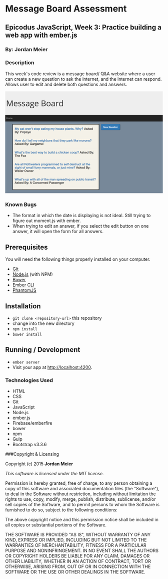 # Message Board Assessment

## Epicodus JavaScript, Week 3: Practice building a web app with ember.js

### By: Jordan Meier

### Description

This week's code review is a message board/ Q&A website where a user can create a new question to ask the internet, and the internet can respond. Allows user to edit and delete both questions and answers.

![screenshot of github user search website](public/images/screenshot.jpg)

### Known Bugs

* The format in which the date is displaying is not ideal. Still trying to figure out moment.js with ember.
* When trying to edit an answer, if you select the edit button on one answer, it will open the form for all answers.

## Prerequisites

You will need the following things properly installed on your computer.

* [Git](http://git-scm.com/)
* [Node.js](http://nodejs.org/) (with NPM)
* [Bower](http://bower.io/)
* [Ember CLI](http://www.ember-cli.com/)
* [PhantomJS](http://phantomjs.org/)


## Installation

* `git clone <repository-url>` this repository
* change into the new directory
* `npm install`
* `bower install`

## Running / Development

* `ember server`
* Visit your app at [http://localhost:4200](http://localhost:4200).

### Technologies Used
* HTML
* CSS
* Git
* JavaScript
* Node.js
* ember.js
* Firebase/emberfire
* bower
* npm
* Gulp
* Bootstrap v3.3.6

###Copyright & Licensing

Copyright (c) 2015 **Jordan Meier**

*This software is licensed under the MIT license.*

Permission is hereby granted, free of charge, to any person obtaining a copy
of this software and associated documentation files (the "Software"), to deal
in the Software without restriction, including without limitation the rights
to use, copy, modify, merge, publish, distribute, sublicense, and/or sell
copies of the Software, and to permit persons to whom the Software is
furnished to do so, subject to the following conditions:

The above copyright notice and this permission notice shall be included in
all copies or substantial portions of the Software.

THE SOFTWARE IS PROVIDED "AS IS", WITHOUT WARRANTY OF ANY KIND, EXPRESS OR
IMPLIED, INCLUDING BUT NOT LIMITED TO THE WARRANTIES OF MERCHANTABILITY,
FITNESS FOR A PARTICULAR PURPOSE AND NONINFRINGEMENT. IN NO EVENT SHALL THE
AUTHORS OR COPYRIGHT HOLDERS BE LIABLE FOR ANY CLAIM, DAMAGES OR OTHER
LIABILITY, WHETHER IN AN ACTION OF CONTRACT, TORT OR OTHERWISE, ARISING FROM,
OUT OF OR IN CONNECTION WITH THE SOFTWARE OR THE USE OR OTHER DEALINGS IN
THE SOFTWARE.
